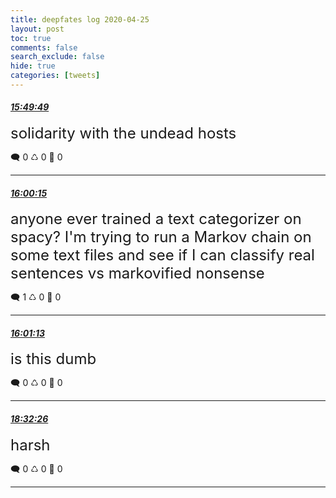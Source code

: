 ```yaml
---
title: deepfates log 2020-04-25
layout: post
toc: true
comments: false
search_exclude: false
hide: true
categories: [tweets]
---
```



#### <a href = "https://twitter.com/deepfates/status/1254165746545881088">*15:49:49*</a>

<font size="5">solidarity with the undead hosts</font>



🗨️ 0 ♺ 0 🤍  0   

---
    
#### <a href = "https://twitter.com/deepfates/status/1254168370389245953">*16:00:15*</a>

<font size="5">anyone ever trained a text categorizer on spacy? I'm trying to run a Markov chain on some text files and see if I can classify real sentences vs markovified nonsense</font>



🗨️ 1 ♺ 0 🤍  0   

---
    
#### <a href = "https://twitter.com/deepfates/status/1254168613994389505">*16:01:13*</a>

<font size="5">is this dumb</font>



🗨️ 0 ♺ 0 🤍  0   

---
    
#### <a href = "https://twitter.com/deepfates/status/1254206668365168640">*18:32:26*</a>

<font size="5">harsh</font>



🗨️ 0 ♺ 0 🤍  0   

---
    
            


